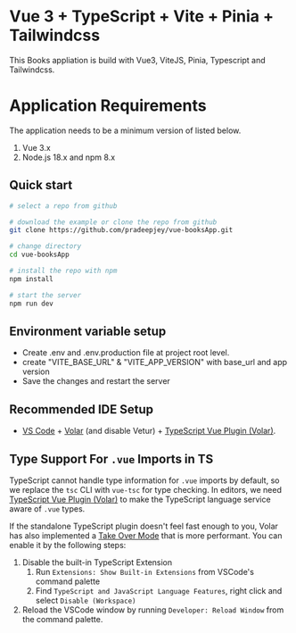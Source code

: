# Vue 3 + TypeScript + Vite + Pinia + Tailwindcss

This Books appliation is build with Vue3, ViteJS, Pinia, Typescript and Tailwindcss.


# Application Requirements

The application needs to be a minimum version of listed below.

1. Vue 3.x 
2. Node.js 18.x and npm 8.x

## Quick start

```bash
# select a repo from github

# download the example or clone the repo from github
git clone https://github.com/pradeepjey/vue-booksApp.git

# change directory
cd vue-booksApp

# install the repo with npm
npm install

# start the server
npm run dev

```

## Environment variable setup

- Create .env and .env.production file at project root level.
- create "VITE_BASE_URL" & "VITE_APP_VERSION" with base_url and app version 
- Save the changes and restart the server

## Recommended IDE Setup

- [VS Code](https://code.visualstudio.com/) + [Volar](https://marketplace.visualstudio.com/items?itemName=Vue.volar) (and disable Vetur) + [TypeScript Vue Plugin (Volar)](https://marketplace.visualstudio.com/items?itemName=Vue.vscode-typescript-vue-plugin).

## Type Support For `.vue` Imports in TS

TypeScript cannot handle type information for `.vue` imports by default, so we replace the `tsc` CLI with `vue-tsc` for type checking. In editors, we need [TypeScript Vue Plugin (Volar)](https://marketplace.visualstudio.com/items?itemName=Vue.vscode-typescript-vue-plugin) to make the TypeScript language service aware of `.vue` types.

If the standalone TypeScript plugin doesn't feel fast enough to you, Volar has also implemented a [Take Over Mode](https://github.com/johnsoncodehk/volar/discussions/471#discussioncomment-1361669) that is more performant. You can enable it by the following steps:

1. Disable the built-in TypeScript Extension
   1. Run `Extensions: Show Built-in Extensions` from VSCode's command palette
   2. Find `TypeScript and JavaScript Language Features`, right click and select `Disable (Workspace)`
2. Reload the VSCode window by running `Developer: Reload Window` from the command palette.
